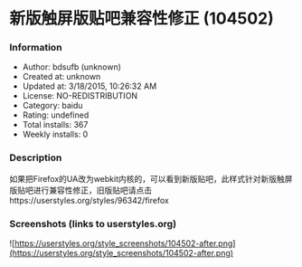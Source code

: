 # 新版触屏版贴吧兼容性修正 (104502)

### Information
- Author: bdsufb (unknown)
- Created at: unknown
- Updated at: 3/18/2015, 10:26:32 AM
- License: NO-REDISTRIBUTION
- Category: baidu
- Rating: undefined
- Total installs: 367
- Weekly installs: 0


### Description
如果把Firefox的UA改为webkit内核的，可以看到新版贴吧，此样式针对新版触屏版贴吧进行兼容性修正，旧版贴吧请点击https://userstyles.org/styles/96342/firefox


### Screenshots (links to userstyles.org)
![https://userstyles.org/style_screenshots/104502-after.png](https://userstyles.org/style_screenshots/104502-after.png)


